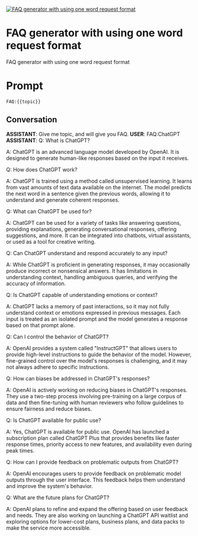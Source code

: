 
[![FAQ generator with using one word request format](https://flow-prompt-covers.s3.us-west-1.amazonaws.com/icon/Flat/i8.png)]()
# FAQ generator with using one word request format 
FAQ generator with using one word request format

# Prompt

```
FAQ:{{topic}}
```

## Conversation

**ASSISTANT**: Give me topic, and will give you FAQ.
**USER**: FAQ:ChatGPT
**ASSISTANT**: Q: What is ChatGPT?

A: ChatGPT is an advanced language model developed by OpenAI. It is designed to generate human-like responses based on the input it receives.



Q: How does ChatGPT work?

A: ChatGPT is trained using a method called unsupervised learning. It learns from vast amounts of text data available on the internet. The model predicts the next word in a sentence given the previous words, allowing it to understand and generate coherent responses.



Q: What can ChatGPT be used for?

A: ChatGPT can be used for a variety of tasks like answering questions, providing explanations, generating conversational responses, offering suggestions, and more. It can be integrated into chatbots, virtual assistants, or used as a tool for creative writing.



Q: Can ChatGPT understand and respond accurately to any input?

A: While ChatGPT is proficient in generating responses, it may occasionally produce incorrect or nonsensical answers. It has limitations in understanding context, handling ambiguous queries, and verifying the accuracy of information.



Q: Is ChatGPT capable of understanding emotions or context?

A: ChatGPT lacks a memory of past interactions, so it may not fully understand context or emotions expressed in previous messages. Each input is treated as an isolated prompt and the model generates a response based on that prompt alone.



Q: Can I control the behavior of ChatGPT?

A: OpenAI provides a system called "InstructGPT" that allows users to provide high-level instructions to guide the behavior of the model. However, fine-grained control over the model's responses is challenging, and it may not always adhere to specific instructions.



Q: How can biases be addressed in ChatGPT's responses?

A: OpenAI is actively working on reducing biases in ChatGPT's responses. They use a two-step process involving pre-training on a large corpus of data and then fine-tuning with human reviewers who follow guidelines to ensure fairness and reduce biases.



Q: Is ChatGPT available for public use?

A: Yes, ChatGPT is available for public use. OpenAI has launched a subscription plan called ChatGPT Plus that provides benefits like faster response times, priority access to new features, and availability even during peak times.



Q: How can I provide feedback on problematic outputs from ChatGPT?

A: OpenAI encourages users to provide feedback on problematic model outputs through the user interface. This feedback helps them understand and improve the system's behavior.



Q: What are the future plans for ChatGPT?

A: OpenAI plans to refine and expand the offering based on user feedback and needs. They are also working on launching a ChatGPT API waitlist and exploring options for lower-cost plans, business plans, and data packs to make the service more accessible.


